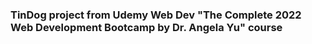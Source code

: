 ### TinDog project from Udemy Web Dev "The Complete 2022 Web Development Bootcamp by Dr. Angela Yu" course 
